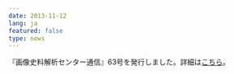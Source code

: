 ```yaml
---
date: 2013-11-12
lang: ja
featured: false
type: news
---
```

『画像史料解析センター通信』63号を発行しました。詳細は<a href="http://www.hi.u-tokyo.ac.jp/gazo/centernewslist.htm" target="_blank">こちら</a>。
